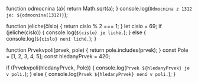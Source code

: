 function odmocnina (a){
return  Math.sqrt(a);
}
console.log(`Odmocnina z 1312 je: ${odmocnina(1312)}`);



function jeliche(číslo) {
        return cislo % 2 === 1;
}
let cislo = 69;
if (jeliche(cislo)) {
  console.log(`${cislo} je liché.`);
} else {
  console.log(`${cislo} není liché.`);
}

function Prvekvpoli(prvek, pole) {
  return pole.includes(prvek);
}
const Pole = [1, 2, 3, 4, 5];
const hledanyPrvek = 420;

if (Prvekvpoli(hledanyPrvek, Pole)) {
  console.log(`Prvek ${hledanyPrvek} je v poli.`);
} else {
  console.log(`Prvek ${hledanyPrvek} není v poli.`);
}
